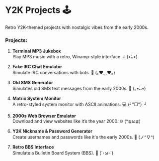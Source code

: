 # Y2K Projects 🕹️
Retro Y2K-themed projects with nostalgic vibes from the early 2000s.

### Projects:
1. **Terminal MP3 Jukebox**  
   Play MP3 music with a retro, Winamp-style interface. 🎶 (•̀ᴗ•́)

2. **Fake IRC Chat Emulator**  
   Simulate IRC conversations with bots. 💬 (｡♥‿♥｡)

3. **Old SMS Generator**  
   Simulates old SMS text messages from the early 2000s. 📱 (｡•̀ᴗ•́)

4. **Matrix System Monitor**  
   A retro-styled system monitor with ASCII animations. 💻 (╯°□°）╯

5. **2000s Web Browser Emulator**  
   Download and view websites like it’s the year 2000. 🌐 (*≧ω≦)

6. **Y2K Nickname & Password Generator**  
   Create usernames and passwords like it's the early 2000s. 🔑 (ノ^∇^)

7. **Retro BBS Interface**  
   Simulate a Bulletin Board System (BBS). 💾 (´･ω･`)
